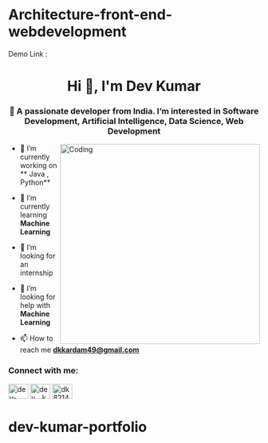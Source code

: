 # Architecture-front-end-webdevelopment

Demo Link : 
<!---
devvkumar is a ✨ special ✨ repository because its `README.md` (this file) appears on your GitHub profile.
You can click the Preview link to take a look at your changes.
--->
<h1 align="center">Hi 👋, I'm Dev Kumar</h1>
<h3 align="center">👀  A passionate developer from India. I’m interested in Software Development, Artificial Intelligence, Data Science, Web Development</h3>

<img align="right" alt="Coding" width="400" src="https://cdn.dribbble.com/users/4382412/screenshots/15633275/media/085a014ebebde73e5cd510c93941f49a.gif">

- 🔭 I’m currently working on ** Java , Python**

- 🌱 I’m currently learning **Machine Learning**

- 💞️ I’m looking for an internship

- 🤝 I’m looking for help with **Machine Learning**

- 📫 How to reach me **dkkardam49@gmail.com**




<h3 align="left">Connect with me:</h3>
<p align="left">
<a href="https://www.linkedin.com/in/devkumaar/" target="blank"><img align="center" src="https://upload.wikimedia.org/wikipedia/commons/0/01/LinkedIn_Logo.svg" alt="dev-kumar01/" height="30" width="40" /></a>
<a href="https://instagram.com/devkardam__" target="blank"><img align="center" src="https://logodownload.org/wp-content/uploads/2017/04/instagram-logo.png" alt="dev._.kumar" height="30" width="40" /></a>
<a href="https://www.hackerrank.com/dkkardam49?hr_r=1" target="blank"><img align="center" src="https://cdn-0.developerpitstop.com/wp-content/uploads/2021/09/hackerank-logo-1024x585.png?ezimgfmt=ng:webp/ngcb2" alt="dk8214" height="30" width="40" /></a>
</p>


# dev-kumar-portfolio
